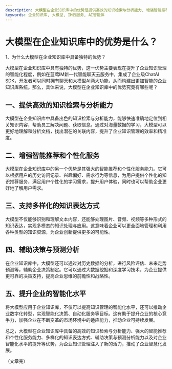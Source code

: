 ```yaml
---
description: 大模型在企业知识库中的优势是提供高效的知识检索与分析能力, 增强智能推荐和个性化服务,支持多样化的知识表达方式,辅助决策与预测分析,提升企业的智能化水平。
keywords: 企业知识库, 大模型, IM云服务, AI智能体
---
```

# 大模型在企业知识库中的优势是什么？

1、为什么大模型在企业知识库中具备独特的优势？

大模型在企业知识库中具有独特的优势，这一优势主要表现在提升了企业知识管理的智能化程度，例如在蓝莺IM新一代智能聊天云服务中，集成了企业级ChatAI SDK，开发者可以同时拥有聊天和大模型AI两大功能，从而构建出更加智能的企业知识库系统。那么，具体来说，大模型在企业知识库中的优势究竟有哪些呢？

## 一、提供高效的知识检索与分析能力

大模型在企业知识库中具备出色的知识检索与分析能力，能够快速准确地定位到相关知识内容，帮助员工解决问题、获取信息。通过对海量数据的学习，大模型可以更好地理解和分析文档，找出潜在的关联内容，提升了企业知识管理的效率和精准度。

## 二、增强智能推荐和个性化服务

大模型在企业知识库中的另一个优势是其强大的智能推荐和个性化服务能力。它可以根据用户的历史访问记录、兴趣偏好、需求行为等信息，为用户提供个性化的知识推荐服务，满足用户个性化的学习需求，提升用户体验，同时也可以帮助企业更好地了解用户需求。

## 三、支持多样化的知识表达方式

大模型不仅能够识别和理解文本内容，还能够处理图片、音频、视频等多种形式的知识表达，实现多模态的知识处理与应用。这意味着企业可以更全面地管理和利用各种类型的知识资源，为企业创新提供更多的可能性。

## 四、辅助决策与预测分析

在企业知识库中，大模型还可以通过对历史数据的分析，进行风险评估、未来走势预测等，辅助企业决策制定。它可以通过大数据挖掘和深度学习技术，为企业提供更可靠的决策支持，提高企业思维的前瞻性和战略性。

## 五、提升企业的智能化水平

将大模型应用于企业知识库，不仅可以提高知识管理的智能化水平，还可以推动企业数字化转型，实现智能化决策、自动化服务等目标。这有助于提升企业的核心竞争力，加强企业在不断变革的市场环境中的适应能力，推动企业可持续发展。

总之，大模型在企业知识库中具备的高效的知识检索与分析能力、强大的智能推荐和个性化服务能力、多样化的知识表达方式、辅助决策与预测分析能力以及对企业智能化水平的提升等优势，为企业知识管理注入了新的活力，推动了企业智慧化发展。

（文章完）